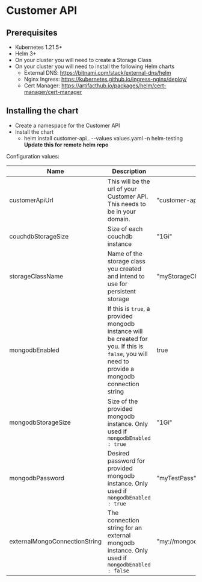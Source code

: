 # Customer API

## Prerequisites

- Kubernetes 1.21.5+
- Helm 3+
- On your cluster you will need to create a Storage Class
- On your cluster you will need to install the following Helm charts
  - External DNS: https://bitnami.com/stack/external-dns/helm 
  - Nginx Ingress: https://kubernetes.github.io/ingress-nginx/deploy/ 
  - Cert Manager: https://artifacthub.io/packages/helm/cert-manager/cert-manager 

## Installing the chart
- Create a namespace for the Customer API
- Install the chart
  - helm install customer-api . --values values.yaml  -n helm-testing **Update this for remote helm repo**
 
 Configuration values:
 
| Name | Description | Value |
|---|---|---|
| customerApiUrl | This will be the url of your Customer API. This needs to be in your domain. | "customer-api.my.domain.com" |
| couchdbStorageSize | Size of each couchdb instance | "1Gi" |
| storageClassName | Name of the storage class you created and intend to use for persistent storage | "myStorageClassName" |
| mongodbEnabled | If this is `true`, a provided mongodb instance will be created for you. If this is `false`, you will need to provide a mongodb connection string | true |
| mongodbStorageSize | Size of the provided mongodb instance. Only used if `mongodbEnabled : true` | "1Gi" |
| mongodbPassword | Desired password for provided mongodb instance. Only used if `mongodbEnabled : true` | "myTestPass" |
| externalMongoConnectionString | The connection string for an external mongodb instance. Only used if `mongodbEnabled : false` | "my://mongodb:conntion@string" |
